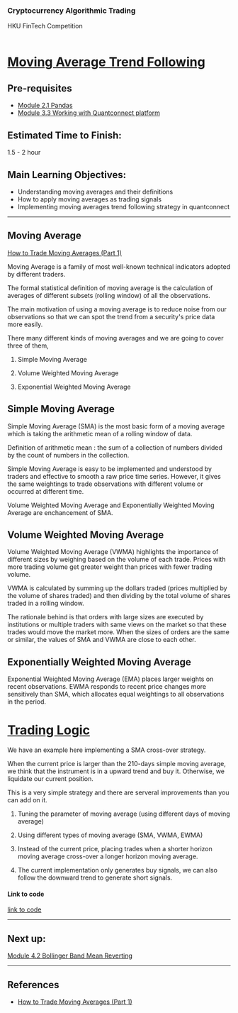 ### Cryptocurrency Algorithmic Trading
HKU FinTech Competition
<br><br>

# <ins> Moving Average Trend Following <ins/>

## Pre-requisites
- [Module 2.1 Pandas](https://github.com/TonyTang1997/hku-crypto-algo-trading-research/blob/main/tutorials/Module%202%20-%20Data%20Science%20and%20Machine%20Learning/Module%202.1%20Pandas.md)
- [Module 3.3 Working with Quantconnect platform](https://github.com/TonyTang1997/hku-crypto-algo-trading-research/tree/main/tutorials/Module%203%20-%20Quantitative%20Finance)

## Estimated Time to Finish:
1.5 - 2 hour

## Main Learning Objectives:
- Understanding moving averages and their definitions
- How to apply moving averages as trading signals
- Implementing moving averages trend following strategy in quantconnect

---
## Moving Average

[How to Trade Moving Averages (Part 1)](https://www.youtube.com/watch?v=4R2CDbw4g88)

Moving Average is a family of most well-known technical indicators adopted by different traders.

The formal statistical definition of moving average is the calculation of averages of different subsets (rolling window) of all the observations.

The main motivation of using a moving average is to reduce noise from our observations so that we can spot the trend from a security's price data more easily.

There many different kinds of moving averages and we are going to cover three of them,

1. Simple Moving Average

2. Volume Weighted Moving Average

3. Exponential Weighted Moving Average

## Simple Moving Average

Simple Moving Average (SMA) is the most basic form of a moving average which is taking the arithmetic mean of a rolling window of data.

Definition of arithmetic mean : the sum of a collection of numbers divided by the count of numbers in the collection.

Simple Moving Average is easy to be implemented and understood by traders and effective to smooth a raw price time series. However, it gives the same weightings to trade observations with different volume or occurred at different time.

Volume Weighted Moving Average and Exponentially Weighted Moving Average are enchancement of SMA.

## Volume Weighted Moving Average

Volume Weighted Moving Average (VWMA) highlights the importance of different sizes by weighing based on the volume of each trade. Prices with more trading volume get greater weight than prices with fewer trading volume.

VWMA is calculated by summing up the dollars traded (prices multiplied by the volume of shares traded) and then dividing by the total volume of shares traded in a rolling window.

The rationale behind is that orders with large sizes are executed by institutions or multiple traders with same views on the market so that these trades would move the market more. When the sizes of orders are the same or similar, the values of SMA and VWMA are close to each other.


## Exponentially Weighted Moving Average

Exponential Weighted Moving Average (EMA) places larger weights on recent observations. EWMA responds to recent price changes more sensitively than SMA, which allocates equal weightings to all observations in the period.


# <ins> Trading Logic <ins/>

We have an example here implementing a SMA cross-over strategy.

When the current price is larger than the 210-days simple moving average, we think that the instrument is in a upward trend and buy it. Otherwise, we liquidate our current position.

This is a very simple strategy and there are serveral improvements than you can add on it.

1. Tuning the parameter of moving average (using different days of moving average)

2. Using different types of moving average (SMA, VWMA, EWMA)

3. Instead of the current price, placing trades when a shorter horizon moving average cross-over a longer horizon moving average.

4. The current implementation only generates buy signals, we can also follow the downward trend to generate short signals.


#### Link to code
[link to code](https://github.com/TonyTang1997/hku-crypto-algo-trading-research/blob/main/algos/cryptos_sma_trend_following.py)

---

## Next up:

[Module 4.2 Bollinger Band Mean Reverting](<./Module 4.2 Bollinger Band Mean Reverting.md>)

---

## References
- [How to Trade Moving Averages (Part 1)](https://www.youtube.com/watch?v=4R2CDbw4g88)
